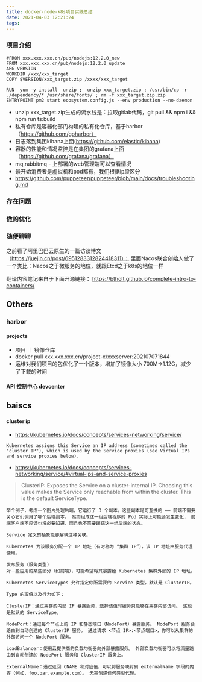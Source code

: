 ```yaml
---
title: docker-node-k8s项目实践总结
date: 2021-04-03 12:21:24
tags:
---
```



### 项目介绍
```
#FROM xxx.xxx.xxx.cn/pub/nodejs:12.2.0_new
FROM xxx.xxx.xxx.cn/pub/nodejs:12.2.0_update
ARG VERSION
WORKDIR /xxx/xxx_target
COPY $VERSION/xxx_target.zip /xxxx/xxx_target

RUN  yum -y install  unzip ;  unzip xxx_target.zip ; /usr/bin/cp -r ./dependency/* /usr/share/fonts/ ; rm -f xxx_target.zip.zip 
ENTRYPOINT pm2 start ecosystem.config.js --env production --no-daemon
```
- unzip xxx_target.zip生成的流水线是：拉取gitlab代码，git pull && npm i && npm run ts:build
- 私有仓库是容器化部门构建的私有化仓库，基于harbor（https://github.com/goharbor）
- 日志落到集团kibana上面(https://github.com/elastic/kibana)
- 容器的性能和情况监控是在集团的grafana上面（https://github.com/grafana/grafana）
- mq,rabbitmq - 上部署的web管理端可以查看情况
- 最开始消费者是虚拟机和pod都有，我们根据ip段区分
- https://github.com/puppeteer/puppeteer/blob/main/docs/troubleshooting.md
### 存在问题



### 做的优化



### 随便聊聊
之前看了阿里巴巴云原生的一篇访谈博文（https://juejin.cn/post/6951283312824418311）：
里面Nacos联合创始人做了一个类比：Nacos之于微服务的地位，就跟Etcd之于k8s的地位一样


翻译内容笔记来自于下面开源链接：
https://btholt.github.io/complete-intro-to-containers/


## Others
### harbor
#### projects
- 项目 ｜ 镜像仓库
- docker pull xxx.xxx.xxx.cn/project-x/xxxserver:202107071844
- 运维对我们项目的包优化了一个版本，增加了镜像大小 700M->1.12G，减少了下载的时间
#### API 控制中心 devcenter


## baiscs
#### cluster ip
- https://kubernetes.io/docs/concepts/services-networking/service/
```
Kubernetes assigns this Service an IP address (sometimes called the "cluster IP"), which is used by the Service proxies (see Virtual IPs and service proxies below).
```
- https://kubernetes.io/docs/concepts/services-networking/service/#virtual-ips-and-service-proxies
> ClusterIP: Exposes the Service on a cluster-internal IP. Choosing this value makes the Service only reachable from within the cluster. This is the default ServiceType.
```
举个例子，考虑一个图片处理后端，它运行了 3 个副本。这些副本是可互换的 —— 前端不需要关心它们调用了哪个后端副本。 然而组成这一组后端程序的 Pod 实际上可能会发生变化， 前端客户端不应该也没必要知道，而且也不需要跟踪这一组后端的状态。

Service 定义的抽象能够解耦这种关联。

Kubernetes 为该服务分配一个 IP 地址（有时称为 “集群 IP”），该 IP 地址由服务代理使用。
```
```
发布服务（服务类型)
对一些应用的某些部分（如前端），可能希望将其暴露给 Kubernetes 集群外部的 IP 地址。

Kubernetes ServiceTypes 允许指定你所需要的 Service 类型，默认是 ClusterIP。

Type 的取值以及行为如下：

ClusterIP：通过集群的内部 IP 暴露服务，选择该值时服务只能够在集群内部访问。 这也是默认的 ServiceType。

NodePort：通过每个节点上的 IP 和静态端口（NodePort）暴露服务。 NodePort 服务会路由到自动创建的 ClusterIP 服务。 通过请求 <节点 IP>:<节点端口>，你可以从集群的外部访问一个 NodePort 服务。

LoadBalancer：使用云提供商的负载均衡器向外部暴露服务。 外部负载均衡器可以将流量路由到自动创建的 NodePort 服务和 ClusterIP 服务上。

ExternalName：通过返回 CNAME 和对应值，可以将服务映射到 externalName 字段的内容（例如，foo.bar.example.com）。 无需创建任何类型代理。
```